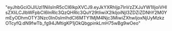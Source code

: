 "eyJhbGciOiJIUzI1NiIsInR5cCI6IkpXVCJ9.eyJkYXRhIjp7InVzZXJuYW1lIjoiVHlsZXIiLCJlbWFpbCI6InRlc3QzQHRlc3QuY29tIiwiX2lkIjoiNjI3ZDZiZDNhY2M0YmEyODhmOTY3Nzc0In0sImlhdCI6MTY1MjM4Njc3MiwiZXhwIjoxNjUyMzkzOTcyfQ.dN9fwTb_fg94JMtigKP1jOkQbgpinkLmH75wBg9wOeo"